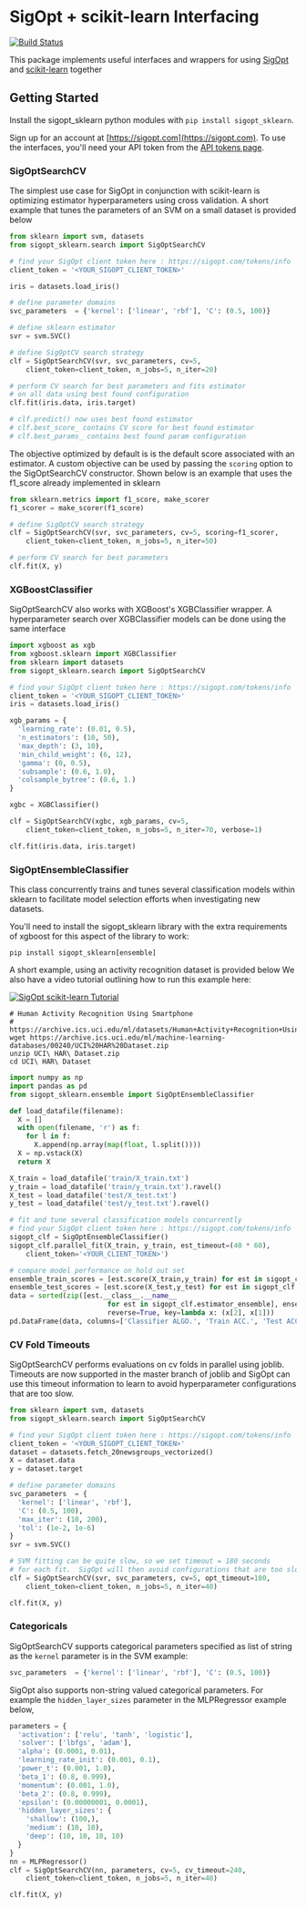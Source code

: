 # SigOpt + scikit-learn Interfacing
[![Build Status](https://travis-ci.org/sigopt/sigopt_sklearn.svg?branch=master)](https://travis-ci.org/sigopt/sigopt_sklearn)

This package implements useful interfaces and wrappers for using [SigOpt](https://sigopt.com) and [scikit-learn](http://scikit-learn.org/stable/) together

## Getting Started

Install the sigopt_sklearn python modules with `pip install sigopt_sklearn`.

Sign up for an account at [https://sigopt.com](https://sigopt.com). To use the interfaces, you'll need your API token
from the [API tokens page](https://sigopt.com/tokens/info).

### SigOptSearchCV

The simplest use case for SigOpt in conjunction with scikit-learn is optimizing estimator hyperparameters using cross
validation. A short example that tunes the parameters of an SVM on a small dataset is provided below

```python
from sklearn import svm, datasets
from sigopt_sklearn.search import SigOptSearchCV

# find your SigOpt client token here : https://sigopt.com/tokens/info
client_token = '<YOUR_SIGOPT_CLIENT_TOKEN>'

iris = datasets.load_iris()

# define parameter domains
svc_parameters  = {'kernel': ['linear', 'rbf'], 'C': (0.5, 100)}

# define sklearn estimator
svr = svm.SVC()

# define SigOptCV search strategy
clf = SigOptSearchCV(svr, svc_parameters, cv=5,
    client_token=client_token, n_jobs=5, n_iter=20)

# perform CV search for best parameters and fits estimator
# on all data using best found configuration
clf.fit(iris.data, iris.target)

# clf.predict() now uses best found estimator
# clf.best_score_ contains CV score for best found estimator
# clf.best_params_ contains best found param configuration
```

The objective optimized by default is is the default score associated with an estimator. A custom objective can be used
by passing the `scoring` option to the SigOptSearchCV constructor. Shown below is an example that uses the f1_score
already implemented in sklearn

```python
from sklearn.metrics import f1_score, make_scorer
f1_scorer = make_scorer(f1_score)

# define SigOptCV search strategy
clf = SigOptSearchCV(svr, svc_parameters, cv=5, scoring=f1_scorer,
    client_token=client_token, n_jobs=5, n_iter=50)

# perform CV search for best parameters
clf.fit(X, y)
```

### XGBoostClassifier

SigOptSearchCV also works with XGBoost's XGBClassifier wrapper. A hyperparameter search over XGBClassifier models can be done using the same interface

```python
import xgboost as xgb
from xgboost.sklearn import XGBClassifier
from sklearn import datasets
from sigopt_sklearn.search import SigOptSearchCV

# find your SigOpt client token here : https://sigopt.com/tokens/info
client_token = '<YOUR_SIGOPT_CLIENT_TOKEN>'
iris = datasets.load_iris()

xgb_params = {
  'learning_rate': (0.01, 0.5),
  'n_estimators': (10, 50),
  'max_depth': (3, 10),
  'min_child_weight': (6, 12),
  'gamma': (0, 0.5),
  'subsample': (0.6, 1.0),
  'colsample_bytree': (0.6, 1.)
}

xgbc = XGBClassifier()

clf = SigOptSearchCV(xgbc, xgb_params, cv=5,
    client_token=client_token, n_jobs=5, n_iter=70, verbose=1)

clf.fit(iris.data, iris.target)
```

### SigOptEnsembleClassifier

This class concurrently trains and tunes several classification models within sklearn to facilitate model selection
efforts when investigating new datasets.

You'll need to install the sigopt_sklearn library with the extra requirements of xgboost for this aspect of the library
to work:

```
pip install sigopt_sklearn[ensemble]
```

A short example, using an activity recognition dataset is provided below We also have a video tutorial outlining how to run this example here:

[![SigOpt scikit-learn Tutorial](http://img.youtube.com/vi/9XZ3ihE7OjM/0.jpg)](http://www.youtube.com/watch?v=9XZ3ihE7OjM "SigOpt scikit-learn Hyperparameter Optimization Tutorial")

```
# Human Activity Recognition Using Smartphone
# https://archive.ics.uci.edu/ml/datasets/Human+Activity+Recognition+Using+Smartphones
wget https://archive.ics.uci.edu/ml/machine-learning-databases/00240/UCI%20HAR%20Dataset.zip
unzip UCI\ HAR\ Dataset.zip
cd UCI\ HAR\ Dataset
```

```python
import numpy as np
import pandas as pd
from sigopt_sklearn.ensemble import SigOptEnsembleClassifier

def load_datafile(filename):
  X = []
  with open(filename, 'r') as f:
    for l in f:
      X.append(np.array(map(float, l.split())))
  X = np.vstack(X)
  return X

X_train = load_datafile('train/X_train.txt')
y_train = load_datafile('train/y_train.txt').ravel()
X_test = load_datafile('test/X_test.txt')
y_test = load_datafile('test/y_test.txt').ravel()

# fit and tune several classification models concurrently
# find your SigOpt client token here : https://sigopt.com/tokens/info
sigopt_clf = SigOptEnsembleClassifier()
sigopt_clf.parallel_fit(X_train, y_train, est_timeout=(40 * 60),
    client_token='<YOUR_CLIENT_TOKEN>')

# compare model performance on hold out set
ensemble_train_scores = [est.score(X_train,y_train) for est in sigopt_clf.estimator_ensemble]
ensemble_test_scores = [est.score(X_test,y_test) for est in sigopt_clf.estimator_ensemble]
data = sorted(zip([est.__class__.__name__
                        for est in sigopt_clf.estimator_ensemble], ensemble_train_scores, ensemble_test_scores),
                        reverse=True, key=lambda x: (x[2], x[1]))
pd.DataFrame(data, columns=['Classifier ALGO.', 'Train ACC.', 'Test ACC.'])
```

### CV Fold Timeouts

SigOptSearchCV performs evaluations on cv folds in parallel using joblib. Timeouts are now supported in the master
branch of joblib and SigOpt can use this timeout information to learn to avoid hyperparameter configurations that are
too slow.

```python
from sklearn import svm, datasets
from sigopt_sklearn.search import SigOptSearchCV

# find your SigOpt client token here : https://sigopt.com/tokens/info
client_token = '<YOUR_SIGOPT_CLIENT_TOKEN>'
dataset = datasets.fetch_20newsgroups_vectorized()
X = dataset.data
y = dataset.target

# define parameter domains
svc_parameters  = {
  'kernel': ['linear', 'rbf'],
  'C': (0.5, 100),
  'max_iter': (10, 200),
  'tol': (1e-2, 1e-6)
}
svr = svm.SVC()

# SVM fitting can be quite slow, so we set timeout = 180 seconds
# for each fit.  SigOpt will then avoid configurations that are too slow
clf = SigOptSearchCV(svr, svc_parameters, cv=5, opt_timeout=180,
    client_token=client_token, n_jobs=5, n_iter=40)

clf.fit(X, y)
```

### Categoricals

SigOptSearchCV supports categorical parameters specified as list of string as the `kernel` parameter is in the SVM example:

```python
svc_parameters  = {'kernel': ['linear', 'rbf'], 'C': (0.5, 100)}
```

SigOpt also supports non-string valued categorical parameters. For example the `hidden_layer_sizes` parameter 
in the MLPRegressor example below,

```python
parameters = {
  'activation': ['relu', 'tanh', 'logistic'],
  'solver': ['lbfgs', 'adam'],
  'alpha': (0.0001, 0.01),
  'learning_rate_init': (0.001, 0.1),
  'power_t': (0.001, 1.0),
  'beta_1': (0.8, 0.999),
  'momentum': (0.001, 1.0),
  'beta_2': (0.8, 0.999),
  'epsilon': (0.00000001, 0.0001),
  'hidden_layer_sizes': {
    'shallow': (100,),
    'medium': (10, 10),
    'deep': (10, 10, 10, 10)
  }
}
nn = MLPRegressor()
clf = SigOptSearchCV(nn, parameters, cv=5, cv_timeout=240,
    client_token=client_token, n_jobs=5, n_iter=40)

clf.fit(X, y)
```
